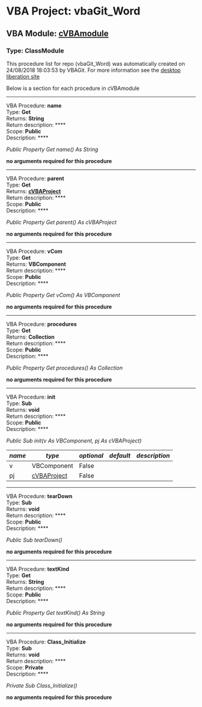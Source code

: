 # VBA Project: **vbaGit_Word**
## VBA Module: **[cVBAmodule](/libraries/cVBAmodule.cls "source is here")**
### Type: ClassModule  

This procedure list for repo (vbaGit_Word) was automatically created on 24/08/2018 18:03:53 by VBAGit.
For more information see the [desktop liberation site](http://ramblings.mcpher.com/Home/excelquirks/drivesdk/gettinggithubready "desktop liberation")

Below is a section for each procedure in cVBAmodule

---
VBA Procedure: **name**  
Type: **Get**  
Returns: **String**  
Return description: ****  
Scope: **Public**  
Description: ****  

*Public Property Get name() As String*  

**no arguments required for this procedure**


---
VBA Procedure: **parent**  
Type: **Get**  
Returns: **[cVBAProject](/libraries/cVBAProject_cls.md "cVBAProject")**  
Return description: ****  
Scope: **Public**  
Description: ****  

*Public Property Get parent() As cVBAProject*  

**no arguments required for this procedure**


---
VBA Procedure: **vCom**  
Type: **Get**  
Returns: **VBComponent**  
Return description: ****  
Scope: **Public**  
Description: ****  

*Public Property Get vCom() As VBComponent*  

**no arguments required for this procedure**


---
VBA Procedure: **procedures**  
Type: **Get**  
Returns: **Collection**  
Return description: ****  
Scope: **Public**  
Description: ****  

*Public Property Get procedures() As Collection*  

**no arguments required for this procedure**


---
VBA Procedure: **init**  
Type: **Sub**  
Returns: **void**  
Return description: ****  
Scope: **Public**  
Description: ****  

*Public Sub init(v As VBComponent, pj As cVBAProject)*  

*name*|*type*|*optional*|*default*|*description*
---|---|---|---|---
v|VBComponent|False||
pj|[cVBAProject](/libraries/cVBAProject_cls.md "cVBAProject")|False||


---
VBA Procedure: **tearDown**  
Type: **Sub**  
Returns: **void**  
Return description: ****  
Scope: **Public**  
Description: ****  

*Public Sub tearDown()*  

**no arguments required for this procedure**


---
VBA Procedure: **textKind**  
Type: **Get**  
Returns: **String**  
Return description: ****  
Scope: **Public**  
Description: ****  

*Public Property Get textKind() As String*  

**no arguments required for this procedure**


---
VBA Procedure: **Class_Initialize**  
Type: **Sub**  
Returns: **void**  
Return description: ****  
Scope: **Private**  
Description: ****  

*Private Sub Class_Initialize()*  

**no arguments required for this procedure**
